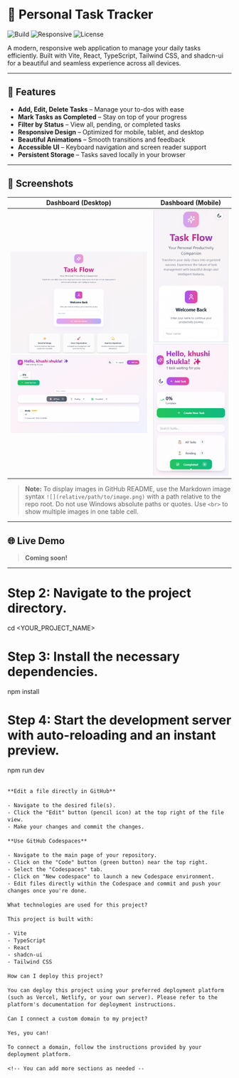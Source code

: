 # 📝 Personal Task Tracker

![Build](https://img.shields.io/badge/build-passing-brightgreen)
![Responsive](https://img.shields.io/badge/mobile-responsive-blue)
![License](https://img.shields.io/badge/license-MIT-lightgrey)

A modern, responsive web application to manage your daily tasks efficiently. Built with Vite, React, TypeScript, Tailwind CSS, and shadcn-ui for a beautiful and seamless experience across all devices.

---

## 🚀 Features
- **Add, Edit, Delete Tasks** – Manage your to-dos with ease
- **Mark Tasks as Completed** – Stay on top of your progress
- **Filter by Status** – View all, pending, or completed tasks
- **Responsive Design** – Optimized for mobile, tablet, and desktop
- **Beautiful Animations** – Smooth transitions and feedback
- **Accessible UI** – Keyboard navigation and screen reader support
- **Persistent Storage** – Tasks saved locally in your browser

---

## 📸 Screenshots
| Dashboard (Desktop) | Dashboard (Mobile) |
|---------------------|--------------------|
| ![](public/Screenshot%202025-07-07%20174736.png)<br>![](public/Screenshot%202025-07-07%20174756.png) | ![](public/Screenshot%202025-07-07%20174351.png)<br>![](public/Screenshot%202025-07-07%20174613.png) |

> **Note:**
> To display images in GitHub README, use the Markdown image syntax `![](relative/path/to/image.png)` with a path relative to the repo root. Do not use Windows absolute paths or quotes. Use `<br>` to show multiple images in one table cell.

---

## 🌐 Live Demo
> **Coming soon!**

---

# Step 2: Navigate to the project directory.
cd <YOUR_PROJECT_NAME>

# Step 3: Install the necessary dependencies.
npm install

# Step 4: Start the development server with auto-reloading and an instant preview.
npm run dev
```

**Edit a file directly in GitHub**

- Navigate to the desired file(s).
- Click the "Edit" button (pencil icon) at the top right of the file view.
- Make your changes and commit the changes.

**Use GitHub Codespaces**

- Navigate to the main page of your repository.
- Click on the "Code" button (green button) near the top right.
- Select the "Codespaces" tab.
- Click on "New codespace" to launch a new Codespace environment.
- Edit files directly within the Codespace and commit and push your changes once you're done.

What technologies are used for this project?

This project is built with:

- Vite
- TypeScript
- React
- shadcn-ui
- Tailwind CSS

How can I deploy this project?

You can deploy this project using your preferred deployment platform (such as Vercel, Netlify, or your own server). Please refer to the platform's documentation for deployment instructions.

Can I connect a custom domain to my project?

Yes, you can!

To connect a domain, follow the instructions provided by your deployment platform.

<!-- You can add more sections as needed --